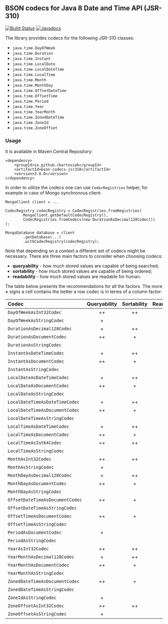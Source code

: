 ## BSON codecs for Java 8 Date and Time API (JSR-310)

[![Build Status](https://travis-ci.org/cbartosiak/bson-codecs-jsr310.svg?branch=dev)](https://travis-ci.org/cbartosiak/bson-codecs-jsr310)
[![Javadocs](https://www.javadoc.io/badge/io.github.cbartosiak/bson-codecs-jsr310.svg?color=blue)](https://www.javadoc.io/doc/io.github.cbartosiak/bson-codecs-jsr310)

The library provides codecs for the following JSR-310 classes:
* `java.time.DayOfWeek`
* `java.time.Duration`
* `java.time.Instant`
* `java.time.LocalDate`
* `java.time.LocalDateTime`
* `java.time.LocalTime`
* `java.time.Month`
* `java.time.MonthDay`
* `java.time.OffsetDateTime`
* `java.time.OffsetTime`
* `java.time.Period`
* `java.time.Year`
* `java.time.YearMonth`
* `java.time.ZonedDateTime`
* `java.time.ZoneId`
* `java.time.ZoneOffset`

### Usage

It is available in Maven Central Repository:
```
<dependency>
    <groupId>io.github.cbartosiak</groupId>
    <artifactId>bson-codecs-jsr310</artifactId>
    <version>3.0.0</version>
</dependency>
```

In order to utilize the codecs one can use `CodecRegistries` helper, for example
in case of Mongo synchronous client:
```
MongoClient client = ...
```
```
CodecRegistry codecRegistry = CodecRegistries.fromRegistries(
        MongoClient.getDefaultCodecRegistry(),
        CodecRegistries.fromCodecs(new DurationAsDecimal128Codec())
);
```
```
MongoDatabase database = client
        .getDatabase(...)
        .withCodecRegistry(codecRegistry);
```

Note that depending on a context a different set of codecs might be necessary.
There are three main factors to consider when choosing codecs:
* **queryability** - how much stored values are capable of being searched;
* **sortability** - how much stored values are capable of being ordered;
* **readability** - how much stored values are readable for human.

The table below presents the recommendations for all the factors. The more **+**
signs a cell contains the better a row codec is in terms of a column factor:

| Codec                           | Queryability | Sortability | Readability |
| :----                           | :----------: | :---------: | :---------: |
| `DayOfWeekAsInt32Codec`         | ++           | ++          | +           |
| `DayOfWeekAsStringCodec`        | +            |             | ++          |
| `DurationAsDecimal128Codec`     | +            | ++          |             |
| `DurationAsDocumentCodec`       | ++           | +           | +           |
| `DurationAsStringCodec`         |              |             | ++          |
| `InstantAsDateTimeCodec`        | +            | ++          | +           |
| `InstantAsDocumentCodec`        | ++           | +           | +           |
| `InstantAsStringCodec`          |              |             | ++          |
| `LocalDateAsDateTimeCodec`      | +            | ++          | +           |
| `LocalDateAsDocumentCodec`      | ++           | +           | +           |
| `LocalDateAsStringCodec`        |              |             | ++          |
| `LocalDateTimeAsDateTimeCodec`  | +            | ++          | +           |
| `LocalDateTimeAsDocumentCodec`  | ++           | +           | +           |
| `LocalDateTimeAsStringCodec`    |              |             | ++          |
| `LocalTimeAsDateTimeCodec`      | +            | ++          | +           |
| `LocalTimeAsDocumentCodec`      | ++           | +           | +           |
| `LocalTimeAsInt64Codec`         | ++           | ++          |             |
| `LocalTimeAsStringCodec`        |              |             | ++          |
| `MonthAsInt32Codec`             | ++           | ++          | +           |
| `MonthAsStringCodec`            | +            |             | ++          |
| `MonthDayAsDecimal128Codec`     | +            | ++          | ++          |
| `MonthDayAsDocumentCodec`       | ++           | +           | +           |
| `MonthDayAsStringCodec`         |              |             | ++          |
| `OffsetDateTimeAsDocumentCodec` | ++           | +           | +           |
| `OffsetDateTimeAsStringCodec`   |              |             | ++          |
| `OffsetTimeAsDocumentCodec`     | ++           | +           | +           |
| `OffsetTimeAsStringCodec`       |              |             | ++          |
| `PeriodAsDocumentCodec`         | +            |             | +           |
| `PeriodAsStringCodec`           |              |             | ++          |
| `YearAsInt32Codec`              | ++           | ++          | ++          |
| `YearMonthAsDecimal128Codec`    | +            | ++          | ++          |
| `YearMonthAsDocumentCodec`      | ++           | +           | +           |
| `YearMonthAsStringCodec`        |              |             | ++          |
| `ZonedDateTimeAsDocumentCodec`  | ++           | +           | +           |
| `ZonedDateTimeAsStringCodec`    |              |             | ++          |
| `ZoneIdAsStringCodec`           | +            |             | ++          |
| `ZoneOffsetAsInt32Codec`        | ++           | ++          |             |
| `ZoneOffsetAsStringCodec`       | +            |             | ++          |
